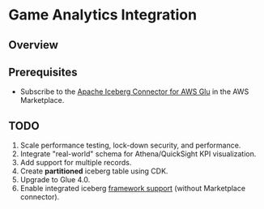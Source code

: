 # Game Analytics Integration

## Overview

## Prerequisites

- Subscribe to the [Apache Iceberg Connector for AWS Glu](https://aws.amazon.com/marketplace/pp/prodview-iicxofvpqvsio) in the AWS Marketplace.

## TODO

1. Scale performance testing, lock-down security, and performance.
2. Integrate "real-world" schema for Athena/QuickSight KPI visualization.
3. Add support for multiple records.
4. Create **partitioned** iceberg table using CDK.
5. Upgrade to Glue 4.0.
6. Enable integrated iceberg [framework support](https://docs.aws.amazon.com/glue/latest/dg/aws-glue-programming-etl-format-iceberg.html#aws-glue-programming-etl-format-iceberg-enable) (without Marketplace connector).